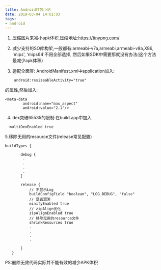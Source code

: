 ```yaml
---
title: Android打包小记
date: 2019-03-04 14:01:03
tags:
- android
---
```


1. 压缩图片来减小apk体积,压缩地址:https://tinypng.com/

2. 减少支持的SO库构架,一般都有:armeabi-v7a,armeabi,armeabi-v8a,X86, 'mips', 'mips64'不用全部选择,
然后如果SDK中需要那就没有办法(这个方法最减少apk体积)

3. 适配全面屏:
AndroidManifest.xml中application加入:
```
    android:resizeableActivity="true"
```
的属性,然后加入:

```
<meta-data
        android:name="max_aspect"
        android:value="2.1"/>
```

4. dex突破65535的限制:在build.app中加入
```
  multiDexEnabled true
```
5.移除无用的resource文件(release常见配置)
```
buildTypes {

       debug {
        .
        .
        .
        .
       }

       release {
           // 不显示Log
           buildConfigField "boolean", "LOG_DEBUG", "false"
           // 是否混淆
           minifyEnabled true
           // zipAlign优化
           zipAlignEnabled true
           // 移除无用的resource文件
           shrinkResources true
           .
           .
           .
           .

       }
   }
```

PS:删除无效代码实际并不能有效的减少APK体积
